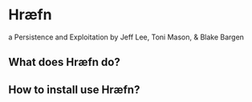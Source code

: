 # Hrӕfn
a Persistence and Exploitation 
by Jeff Lee, Toni Mason, & Blake Bargen

What does Hrӕfn do?
  -
  
How to install use Hrӕfn?
  -

